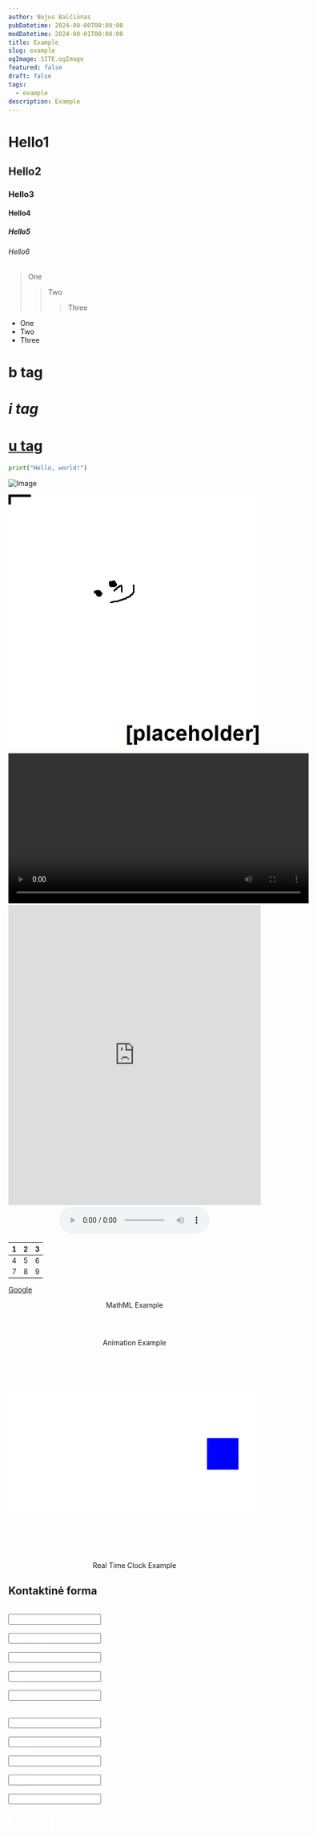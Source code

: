 ```yaml
---
author: Nojus Balčiūnas
pubDatetime: 2024-00-00T00:00:00
modDatetime: 2024-00-01T00:00:00
title: Example
slug: example
ogImage: SITE.ogImage
featured: false
draft: false
tags:
  - example
description: Example
---
```


# Hello1
## Hello2
### Hello3
#### Hello4
##### Hello5
###### Hello6

> One
>> Two
>>> Three

- One
- Two
- Three

# <b>b tag</b>
# <i>i tag</i>
# <u>u tag</u>

```py
print("Hello, world!")
```

![Image](@assets/images/logo.jpg)

![something](../../assets/images/logo.jpg)

<center>
<video width="600" height="auto" controls>
  <source src="/assets/heavy-lift-quadcopter/1.mp4" type="video/mp4">
</video>
</center>

<iframe width="100%" height="600" frameborder="0" scrolling="no" marginheight="0" marginwidth="0" src="https://maps.google.com/maps?width=100%25&amp;height=600&amp;hl=en&amp;q=+(Panev%C4%97%C5%BEys)&amp;t=&amp;z=12&amp;ie=UTF8&amp;iwloc=B&amp;output=embed"><a href="https://www.gps.ie/">gps vehicle tracker</a></iframe>

<center>
    <audio controls>
      <source src="/assets/example/example.mp3" type="audio/mpeg">
    </audio>
</center>

| 1 | 2 | 3 |
|---|---|---|
| 4 | 5 | 6 |
| 7 | 8 | 9 |

[Google](https://www.google.com)

<center>
    <p>MathML Example</p>
    <div style="font-size: 1.5em; font-weight: 300; color: #ffffff;">
        <math xmlns="http://www.w3.org/1998/Math/MathML">
            <mfrac>
                <mrow>
                    <mo>-</mo>
                    <mi>b</mi>
                    <mo>±</mo>
                    <msqrt>
                        <mrow> 
                            <msup>
                                <mi>b</mi>
                                <mn>2</mn>
                            </msup>
                            <mo>-</mo>
                            <mn>4</mn>
                            <mo>&#8290;</mo>
                            <mi>a</mi>
                            <mo>&#8290;</mo>
                            <mi>c</mi> 
                        </mrow>
                    </msqrt>
                </mrow>
                <mrow>
                    <mn>2</mn>
                    <mo>&#8290;</mo>
                    <mi>a</mi>
                </mrow>
            </mfrac>
        </math>
    </div>
</center>

<center>
    <p>Animation Example</p>
    <svg width="100%" height="400" viewBox="0 0 800 400" xmlns="http://www.w3.org/2000/svg" style="display:block; width:100%; height:400px;">
        <rect width="800" height="400" fill="white" />
        <rect x="0" y="150" width="100" height="100" fill="blue">
            <animate 
                attributeName="x" 
                from="0" 
                to="700" 
                dur="2s" 
                begin="0s" 
                repeatCount="indefinite" />
        </rect>
    </svg>
</center>

<center>
    <p>Real Time Clock Example</p>
    <div id="clock" style="font-size: 1.5em; color: #ffffff;"></div>
    <script>
        function updateClock(){
            const now = new Date();
            const hours = String(now.getHours()).padStart(2, '0');
            const minutes = String(now.getMinutes()).padStart(2, '0');
            const seconds = String(now.getSeconds()).padStart(2, '0');
            document.getElementById('clock').textContent = `${hours}:${minutes}:${seconds}`;
        }
        setInterval(updateClock, 1000);
        updateClock();
    </script>
</center>

<h2>Kontaktinė forma</h2>
<form id="contactForm" style="color:white">
    <label for="firstName">Vardas:</label><br>
    <input type="text" id="firstName" name="firstName" style="color:black" required><br>
    <label for="lastName">Pavardė:</label><br>
    <input type="text" id="lastName" name="lastName" style="color:black" required><br>
    <label for="email">El. paštas:</label><br>
    <input type="email" id="email" name="email" style="color:black" required><br>
    <label for="phone">Telefono numeris:</label><br>
    <input type="tel" id="phone" name="phone" style="color:black" required><br>
    <label for="address">Adresas:</label><br>
    <input type="text" id="address" name="address" style="color:black" required><br><br>
    <label for="extra1">Extra 1:</label><br>
    <input type="number" id="extra1" name="extra1" style="color:black" required><br>
    <label for="extra2">Extra 2:</label><br>
    <input type="number" id="extra2" name="extra2" style="color:black" required><br>
    <label for="extra3">Extra 3:</label><br>
    <input type="number" id="extra3" name="extra3" style="color:black" required><br>
    <label for="extra4">Extra 4:</label><br>
    <input type="number" id="extra4" name="extra4" style="color:black" required><br>
    <label for="extra5">Extra 5:</label><br>
    <input type="number" id="extra5" name="extra5" style="color:black" required><br><br>
    <button type="button" style="border: 2px solid white; padding: 8px 16px; color: white; background-color: transparent;" onclick="saveForm() ">Išsaugoti</button>
</form>

<div id="result"></div>

<script>
function saveForm() {
    const form = document.getElementById('contactForm');
    const firstName = form.firstName.value;
    const lastName = form.lastName.value;
    const email = form.email.value;
    const phone = form.phone.value;
    const address = form.address.value;

    const extra1 = parseInt(form.extra1.value, 10);
    const extra2 = parseInt(form.extra2.value, 10);
    const extra3 = parseInt(form.extra3.value, 10);
    const extra4 = parseInt(form.extra4.value, 10);
    const extra5 = parseInt(form.extra5.value, 10);

    if(!validateEmail(email)){
        alert('Netinkamas el. pašto formatas');
    }

    if(!validatePhone(phone)){
        alert('Netinkamas telefono numeris');
        return;
    }

    const visitorData = {
        firstName,
        lastName,
        email,
        phone,
        address,
        extras: [extra1, extra2, extra3, extra4, extra5]
    };

    console.log(visitorData);

    let output = `
      <p>Vardas: ${visitorData.firstName}</p>
      <p>Pavardė: ${visitorData.lastName}</p>
      <p>El. paštas: ${visitorData.email}</p>
      <p>Telefonas: ${visitorData.phone}</p>
      <p>Adresas: ${visitorData.address}</p>
      <p>Extra 1: ${extra1}</p>
      <p>Extra 2: ${extra2}</p>
      <p>Extra 3: ${extra3}</p>
      <p>Extra 4: ${extra4}</p>
      <p>Extra 5: ${extra5}</p>
    `;

    const average = calculateAverage(visitorData.extras);
    let averageColorClass = 'green';
    if(average < 5){
        averageColorClass = 'red';
    }
    else if(average < 8){
        averageColorClass = 'orange';
    }

    output += `<div style="color:${averageColorClass}">${visitorData.firstName} ${visitorData.lastName} (${visitorData.email}): ${average.toFixed(2)}</div>`;
    
    const alertMessage = `
      Vardas: ${visitorData.firstName}
      Pavardė: ${visitorData.lastName}
      El. paštas: ${visitorData.email}
      Telefonas: ${visitorData.phone}
      Adresas: ${visitorData.address}
      Požymis 1: ${extra1}
      Požymis 2: ${extra2}
      Požymis 3: ${extra3}
      Požymis 4: ${extra4}
      Požymis 5: ${extra5}
    `;

    document.getElementById('result').innerHTML = output;
    alert(alertMessage);
}

function calculateAverage(numbers){
    const sum = numbers.reduce((total, num) => total + num, 0);
    return sum / numbers.length;
}

function validateEmail(email){
    const re = /\S+@\S+\.\S+/;
    return re.test(email);
}

function validatePhone(phone){
    const re = /^\d{9,}$/;
    return re.test(phone);
}
</script>
